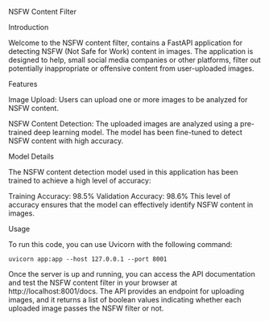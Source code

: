 NSFW Content Filter

Introduction

Welcome to the NSFW content filter, contains a FastAPI application for detecting NSFW (Not Safe for Work) content in images. The application is designed to help, small social media companies or other platforms, filter out potentially inappropriate or offensive content from user-uploaded images.

Features

Image Upload: Users can upload one or more images to be analyzed for NSFW content.

NSFW Content Detection: The uploaded images are analyzed using a pre-trained deep learning model. The model has been fine-tuned to detect NSFW content with high accuracy.

Model Details

The NSFW content detection model used in this application has been trained to achieve a high level of accuracy:

Training Accuracy: 98.5%
Validation Accuracy: 98.6%
This level of accuracy ensures that the model can effectively identify NSFW content in images.

Usage

To run this code, you can use Uvicorn with the following command:

```
uvicorn app:app --host 127.0.0.1 --port 8001
```

Once the server is up and running, you can access the API documentation and test the NSFW content filter in your browser at http://localhost:8001/docs. The API provides an endpoint for uploading images, and it returns a list of boolean values indicating whether each uploaded image passes the NSFW filter or not.